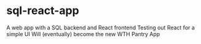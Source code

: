 # sql-react-app
A web app with a SQL backend and React frontend
Testing out React for a simple UI
Will (eventually) become the new WTH Pantry App